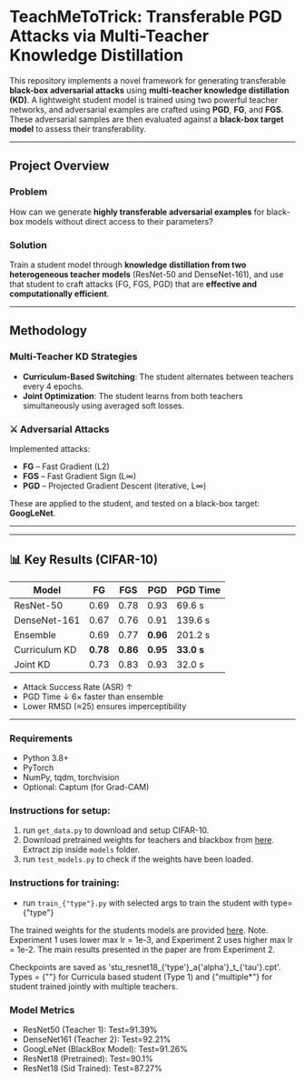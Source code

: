 # TeachMeToTrick: Transferable PGD Attacks via Multi-Teacher Knowledge Distillation

This repository implements a novel framework for generating transferable **black-box adversarial attacks** using **multi-teacher knowledge distillation (KD)**. A lightweight student model is trained using two powerful teacher networks, and adversarial examples are crafted using **PGD**, **FG**, and **FGS**. These adversarial samples are then evaluated against a **black-box target model** to assess their transferability.

---

## Project Overview

### Problem

How can we generate **highly transferable adversarial examples** for black-box models without direct access to their parameters?

### Solution

Train a student model through **knowledge distillation from two heterogeneous teacher models** (ResNet-50 and DenseNet-161), and use that student to craft attacks (FG, FGS, PGD) that are **effective and computationally efficient**.

---

## Methodology

### Multi-Teacher KD Strategies

- **Curriculum-Based Switching**: The student alternates between teachers every 4 epochs.
- **Joint Optimization**: The student learns from both teachers simultaneously using averaged soft losses.

### ⚔️ Adversarial Attacks

Implemented attacks:
- **FG** – Fast Gradient (L2)
- **FGS** – Fast Gradient Sign (L∞)
- **PGD** – Projected Gradient Descent (iterative, L∞)

These are applied to the student, and tested on a black-box target: **GoogLeNet**.

---

---

## 📊 Key Results (CIFAR-10)

| Model          | FG     | FGS    | PGD    | PGD Time |
|----------------|--------|--------|--------|-----------|
| ResNet-50      | 0.69   | 0.78   | 0.93   | 69.6 s    |
| DenseNet-161   | 0.67   | 0.76   | 0.91   | 139.6 s   |
| Ensemble       | 0.69   | 0.77   | **0.96** | 201.2 s   |
| Curriculum KD  | **0.78** | **0.86** | **0.95** | **33.0 s** |
| Joint KD       | 0.73   | 0.83   | 0.93   | 32.0 s    |

- Attack Success Rate (ASR) ↑
- PGD Time ↓ 6× faster than ensemble
- Lower RMSD (≈25) ensures imperceptibility

---

### Requirements

- Python 3.8+
- PyTorch
- NumPy, tqdm, torchvision
- Optional: Captum (for Grad-CAM)

### Instructions for setup:

1. run `get_data.py` to download and setup CIFAR-10.
2. Download pretrained weights for teachers and blackbox from [here](https://drive.usercontent.google.com/download?id=17fmN8eQdLpq2jIMQ_X0IXDPXfI9oVWgq&export=download&authuser=0). Extract zip inside `models` folder.
3. run `test_models.py` to check if the weights have been loaded.

### Instructions for training:

-   run `train_{"type"}.py` with selected args to train the student with type={"type"}

The trained weights for the students models are provided [here](https://drive.google.com/drive/folders/1PEUiJuVprx271w_Pno4J-onHww0CxH1A?usp=sharing).
Note. Experiment 1 uses lower max lr = 1e-3, and Experiment 2 uses higher max lr = 1e-2. The main results presented in the paper are from Experiment 2.

Checkpoints are saved as 'stu_resnet18\_{'type'}\_a{'alpha'}\_t\_{'tau'}.cpt'. Types = {""} for Curricula based student (Type 1) and {"multiple\*"} for student trained jointly with multiple teachers.

### Model Metrics

-   ResNet50 (Teacher 1): Test=91.39%
-   DenseNet161 (Teacher 2): Test=92.21%
-   GoogLeNet (BlackBox Model): Test=91.26%
-   ResNet18 (Pretrained): Test=90.1%
-   ResNet18 (Sid Trained): Test=87.27%



